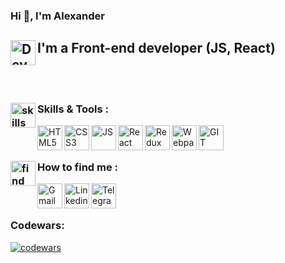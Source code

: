 ### Hi 👋, I'm Alexander

## I'm a Front-end developer <img align="left" alt="Developer" width="40px" src="https://cdn-icons-png.flaticon.com/512/3242/3242257.png"/> (JS, React)

<br/>
<br/>

### Skills & Tools : <img align="left" alt="skills" width="40px" src="https://cdn-icons-png.flaticon.com/512/3696/3696638.png"/>

<img align="left" alt="HTML5" width="40px" src="https://cdn-icons-png.flaticon.com/512/1216/1216733.png"/>
<img align="left" alt="CSS3" width="40px" src="https://cdn-icons-png.flaticon.com/512/732/732190.png"/>
<img align="left" alt="JS" width="40px" src="https://cdn-icons-png.flaticon.com/512/5968/5968292.png"/>
<img align="left" alt="React" width="40px" src="https://cdn-icons-png.flaticon.com/512/1126/1126012.png"/>
<img align="left" alt="Redux" width="40px" src="https://raw.githubusercontent.com/reduxjs/redux/master/logo/logo.png">
<img align="left" alt="Webpack" width="40px" src="https://webpack.js.org/icon-pwa-512x512.d3dae4189855b3a72ff9.png">
<img align="left" alt="GIT" width="40px" src="https://cdn-icons-png.flaticon.com/512/4494/4494748.png">

<br/>
<br/>

### How to find me <img align="left" alt="find" width="40px" src="https://cdn-icons-png.flaticon.com/512/2500/2500099.png"/>:

[<img align="left" alt="Gmail" width="40px" src="https://cdn-icons-png.flaticon.com/512/732/732200.png?style=for-the-badge" />](mailto:olexandr.andriyash@gmail.com)
[<img align="left" alt="Linkedin" width="40px" src="https://cdn-icons-png.flaticon.com/512/3536/3536505.png" />](https://www.linkedin.com/in/oleksandr-andriyash-6820091ab/)
[<img align="left" alt="Telegram" width="40px" src="https://cdn-icons-png.flaticon.com/512/5968/5968804.png" />](https://t.me/AndriyashS)

<br/>
<br/>

### Codewars: 
[![codewars](https://www.codewars.com/users/AlexIaInder/badges/large)](https://www.codewars.com/users/AlexIaInder)

